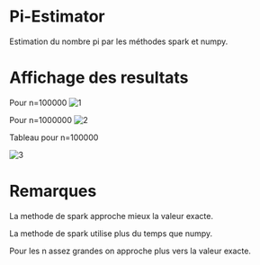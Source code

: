 # Pi-Estimator

Estimation du nombre pi par les méthodes spark et numpy.

# Affichage des resultats

Pour n=100000
![1](https://user-images.githubusercontent.com/75859280/104519008-fecc8a00-55f8-11eb-9d0b-bcd09df9b74f.png)

Pour n=1000000
![2](https://user-images.githubusercontent.com/75859280/104519200-5539c880-55f9-11eb-8b69-134ee38deb22.png)

Tableau pour n=100000

![3](https://user-images.githubusercontent.com/75859280/104518740-7352f900-55f8-11eb-9aa8-318fbd547d0b.png)

# Remarques

La methode de spark approche mieux la valeur exacte.

La methode de spark utilise plus du temps que numpy.

Pour les n assez grandes on approche plus vers la valeur exacte.



